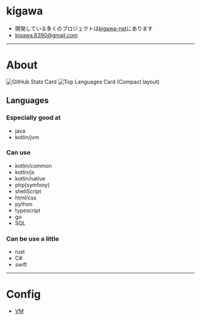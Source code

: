 # kigawa

* 開発している多くのプロジェクトは[kigawa-net](https://github.com/kigawa-net)にあります
* kigawa.8390@gmail.com

***

# About

![GitHub Stats Card](https://github-readme-stats.vercel.app/api?username=kigawa01)
![Top Languages Card (Compact layout)](https://github-readme-stats.vercel.app/api/top-langs/?username=kigawa01&layout=compact)

## Languages

### Especially good at
* java
* kotlin/jvm

### Can use
* kotlin/common
* kotlin/js
* kotlin/native
* php(symfony)
* shellScript
* html/css
* python
* typescript
* go
* SQL

### Can be use a little
* rust
* C#
* swift

***

# Config

* [VM](config/vmConfig.drawio.png)
